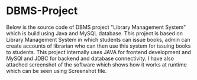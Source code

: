 # DBMS-Project
Below is the source code of  DBMS project "Library Management System" which is build using Java and MySQL database.
This project is based on Library Management System in which students can issue books, admin can create accounts of librarian who can then 
use this system for issuing books to students. This project internally uses JAVA for frontend development and MySQl and JDBC for backend 
and database connectivity. I have also attached screenshot of the software which shows how it works at runtime which can be seen using 
Screenshot file.
